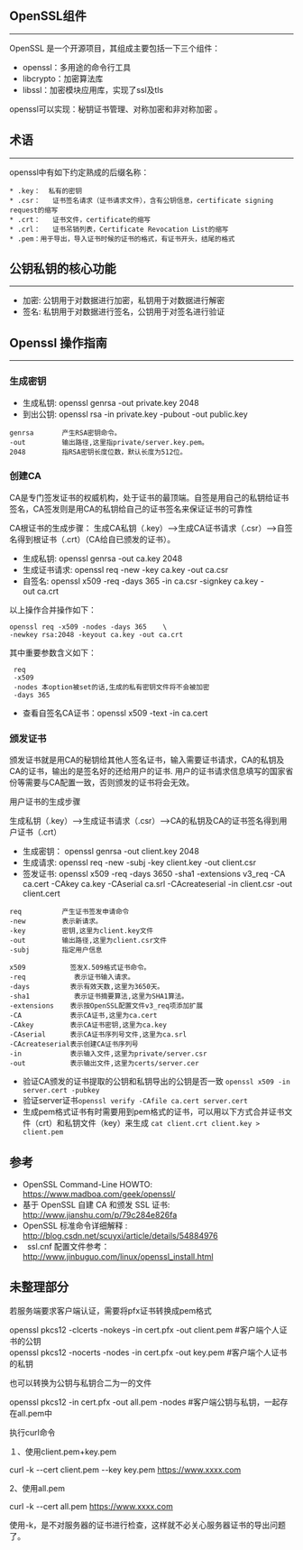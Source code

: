 ## OpenSSL组件
-----------

OpenSSL 是一个开源项目，其组成主要包括一下三个组件：

-   openssl：多用途的命令行工具
-   libcrypto：加密算法库
-   libssl：加密模块应用库，实现了ssl及tls

openssl可以实现：秘钥证书管理、对称加密和非对称加密 。

## 术语
----

openssl中有如下约定熟成的后缀名称：

    * .key：  私有的密钥
    * .csr：   证书签名请求（证书请求文件），含有公钥信息，certificate signing request的缩写
    * .crt：   证书文件，certificate的缩写
    * .crl：   证书吊销列表，Certificate Revocation List的缩写
    * .pem：用于导出，导入证书时候的证书的格式，有证书开头，结尾的格式

## 公钥私钥的核心功能
----------

-   加密: 公钥用于对数据进行加密，私钥用于对数据进行解密
-   签名: 私钥用于对数据进行签名，公钥用于对签名进行验证

## Openssl 操作指南
----------------

### 生成密钥

-   生成私钥: openssl genrsa -out private.key 2048
-   到出公钥: openssl rsa -in private.key -pubout -out public.key

```
genrsa       产生RSA密钥命令。
-out         输出路径,这里指private/server.key.pem。
2048         指RSA密钥长度位数，默认长度为512位。
```
### 创建CA

CA是专门签发证书的权威机构，处于证书的最顶端。自签是用自己的私钥给证书签名，CA签发则是用CA的私钥给自己的证书签名来保证证书的可靠性

CA根证书的生成步骤：
生成CA私钥（.key）--&gt;生成CA证书请求（.csr）--&gt;自签名得到根证书（.crt）（CA给自已颁发的证书）。

* 生成私钥:   openssl genrsa -out ca.key 2048    
* 生成证书请求: openssl req -new -key ca.key -out ca.csr   
* 自签名:  openssl x509 -req -days 365 -in ca.csr -signkey ca.key -out ca.crt

以上操作合并操作如下：

    openssl req -x509 -nodes -days 365    \
    -newkey rsa:2048 -keyout ca.key -out ca.crt
    

其中重要参数含义如下：

     req
     -x509
     -nodes 本option被set的话,生成的私有密钥文件将不会被加密
     -days 365 

-   查看自签名CA证书：openssl x509 -text -in ca.cert

### 颁发证书

颁发证书就是用CA的秘钥给其他人签名证书，输入需要证书请求，CA的私钥及CA的证书，输出的是签名好的还给用户的证书.
用户的证书请求信息填写的国家省份等需要与CA配置一致，否则颁发的证书将会无效。

用户证书的生成步骤

生成私钥（.key）--&gt;生成证书请求（.csr）--&gt;CA的私钥及CA的证书签名得到用户证书（.crt）

-   生成密钥： openssl genrsa -out client.key 2048
-   生成请求: openssl req -new -subj -key client.key -out client.csr
-   签发证书: openssl x509 -req -days 3650 -sha1 -extensions v3\_req -CA
    ca.cert -CAkey ca.key -CAserial ca.srl -CAcreateserial -in
    client.csr -out client.cert

<!-- -->

    req          产生证书签发申请命令
    -new         表示新请求。
    -key         密钥,这里为client.key文件
    -out         输出路径,这里为client.csr文件
    -subj        指定用户信息

    x509           签发X.509格式证书命令。
    -req            表示证书输入请求。
    -days          表示有效天数,这里为3650天。
    -sha1           表示证书摘要算法,这里为SHA1算法。
    -extensions    表示按OpenSSL配置文件v3_req项添加扩展
    -CA            表示CA证书,这里为ca.cert
    -CAkey         表示CA证书密钥,这里为ca.key
    -CAserial      表示CA证书序列号文件,这里为ca.srl
    -CAcreateserial表示创建CA证书序列号
    -in            表示输入文件,这里为private/server.csr
    -out           表示输出文件,这里为certs/server.cer

-   验证CA颁发的证书提取的公钥和私钥导出的公钥是否一致 `openssl x509 -in server.cert -pubkey`
-   验证server证书`openssl verify -CAfile ca.cert server.cert`
-   生成pem格式证书有时需要用到pem格式的证书，可以用以下方式合并证书文件（crt）和私钥文件（key）来生成 `cat client.crt client.key > client.pem`

参考
----

-   OpenSSL Command-Line HOWTO: <https://www.madboa.com/geek/openssl/>
-   基于 OpenSSL 自建 CA 和颁发 SSL 证书: <http://www.jianshu.com/p/79c284e826fa>
-   OpenSSL 标准命令详细解释 : <http://blog.csdn.net/scuyxi/article/details/54884976>
-   ssl.cnf 配置文件参考：<http://www.jinbuguo.com/linux/openssl_install.html>

未整理部分
---
若服务端要求客户端认证，需要将pfx证书转换成pem格式

openssl pkcs12 -clcerts -nokeys -in cert.pfx -out client.pem    #客户端个人证书的公钥  
openssl pkcs12 -nocerts -nodes -in cert.pfx -out key.pem #客户端个人证书的私钥

也可以转换为公钥与私钥合二为一的文件

openssl pkcs12 -in  cert.pfx -out all.pem -nodes                                   #客户端公钥与私钥，一起存在all.pem中

执行curl命令

１、使用client.pem+key.pem

curl -k --cert client.pem --key key.pem https://www.xxxx.com

2、使用all.pem

curl -k --cert all.pem  https://www.xxxx.com

使用-k，是不对服务器的证书进行检查，这样就不必关心服务器证书的导出问题了。
